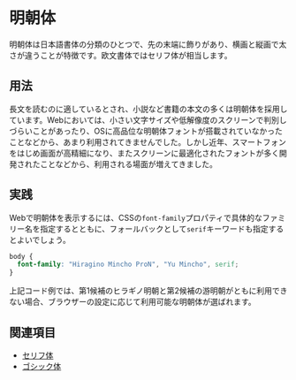 # 明朝体

明朝体は日本語書体の分類のひとつで、先の末端に飾りがあり、横画と縦画で太さが違うことが特徴です。欧文書体ではセリフ体が相当します。

## 用法

長文を読むのに適しているとされ、小説など書籍の本文の多くは明朝体を採用しています。Webにおいては、小さい文字サイズや低解像度のスクリーンで判別しづらいことがあったり、OSに高品位な明朝体フォントが搭載されていなかったことなどから、あまり利用されてきませんでした。しかし近年、スマートフォンをはじめ画面が高精細になり、またスクリーンに最適化されたフォントが多く開発されたことなどから、利用される場面が増えてきました。

## 実践

Webで明朝体を表示するには、CSSの`font-family`プロパティで具体的なファミリー名を指定するとともに、フォールバックとして`serif`キーワードも指定するとよいでしょう。

```css
body {
  font-family: "Hiragino Mincho ProN", "Yu Mincho", serif;
}
```

上記コード例では、第1候補のヒラギノ明朝と第2候補の游明朝がともに利用できない場合、ブラウザーの設定に応じて利用可能な明朝体が選ばれます。

## 関連項目

- [セリフ体](./serif.md)
- [ゴシック体](./gothic.md)